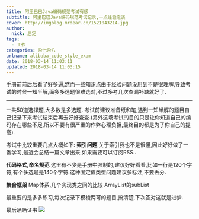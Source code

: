 ```yaml
---
title: 阿里巴巴Java编码规范考试有感
subtitle: 阿里巴巴Java编码规范考试记录,一点经验之谈
cover: http://imgblog.mrdear.cn/1521043214.jpg
author: 
  nick: 屈定
tags:
  - 工作
categories: 杂七杂八
urlname: alibaba_code_style_exam
date: 2018-03-14 11:03:11
updated: 2018-03-14 11:03:15
---
```

手册前前后后看了好多遍,然而一些知识点由于经验问题没用到不是很理解,导致考试的时候一知半解,面多多选题很难选对,不过多考几次查漏补缺就好了.
- - - - -
一共50道选择题,大多数是多选题.
考试前建议准备纸和笔,遇到一知半解的题目自己记录下来考试结束后再去好好查查.(另外这场考试的目的只是让你知道自己的编码存在哪些不足,所以不要有很严重的作弊心理负担,最终目的都是为了你自己的提高).

考试中比较重要几点大概如下:
**索引问题**
关于索引我也不是很懂,因此好好做了一番学习,最近会总结一篇文章出来,如果需要可以订阅RSS..

**代码格式,命名规范**
这里有不少是手册中强制的,建议好好看看,比如一行是120个字符,有个多选题是140个字符.这种固定值类型问题建议多标注,不要丢分.

**集合框架**
Map体系,几个实现类之间的比较
ArrayList的subList

最重要的是多多练习,每次记录下模棱两可的题目,搞清楚,下次答对这就是进步.

最后晒晒证书
![](http://imgblog.mrdear.cn/1521043214.jpg?imageMogr2/thumbnail/!100p)
